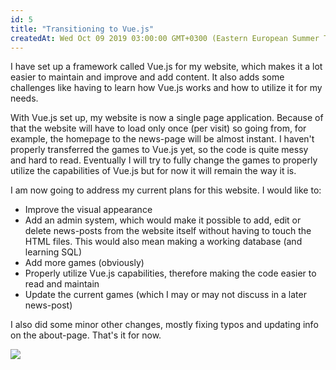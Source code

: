 ```yaml
---
id: 5
title: "Transitioning to Vue.js"
createdAt: Wed Oct 09 2019 03:00:00 GMT+0300 (Eastern European Summer Time)
---
```


I have set up a framework called Vue.js for my website, which makes it a lot easier to maintain and improve and add content. It also adds some challenges like having to learn how Vue.js works and how to utilize it for my needs.

With Vue.js set up, my website is now a single page application. Because of that the website will have to load only once (per visit) so going from, for example, the homepage to the news-page will be almost instant. I haven't properly transferred the games to Vue.js yet, so the code is quite messy and hard to read. Eventually I will try to fully change the games to properly utilize the capabilities of Vue.js but for now it will remain the way it is.

I am now going to address my current plans for this website. I would like to:

-   Improve the visual appearance
-   Add an admin system, which would make it possible to add, edit or delete news-posts from the website itself without having to touch the HTML files. This would also mean making a working database (and learning SQL)
-   Add more games (obviously)
-   Properly utilize Vue.js capabilities, therefore making the code easier to read and maintain
-   Update the current games (which I may or may not discuss in a later news-post)

I also did some minor other changes, mostly fixing typos and updating info on the about-page. That's it for now.

[![](https://upload.wikimedia.org/wikipedia/commons/thumb/9/95/Vue.js_Logo_2.svg/1200px-Vue.js_Logo_2.svg.png)](https://vuejs.org/)